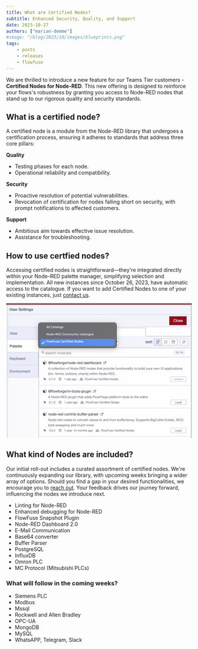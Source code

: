 ```yaml
---
title: What are Certified Nodes?
subtitle: Enhanced Security, Quality, and Support 
date: 2023-10-27
authors: ["marian-demme"]
#image: "/blog/2023/10/images/blueprints.png"
tags:
    - posts
    - releases
    - flowfuse
---
```

We are thrilled to introduce a new feature for our Teams Tier customers - **Certified Nodes for Node-RED**. This new offering is designed to reinforce your flows's robustness by granting you access to Node-RED nodes that stand up to our rigorous quality and security standards.

<!--more-->

## What is a certified node?

A certified node is a module from the Node-RED library that undergoes a certification process, ensuring it adheres to standards that address three core pillars:

**Quality**

- Testing phases for each node.
- Operational reliability and compatibility.

**Security**

- Proactive resolution of potential vulnerabilities.
- Revocation of certification for nodes falling short on security, with prompt notifications to affected customers.

**Support**

- Ambitious aim towards effective issue resolution.
- Assistance for troubleshooting.

## How to use certfied nodes?

Accessing certified nodes is straightforward—they're integrated directly within your Node-RED palette manager, simplifying selection and implementation. All new instances since October 26, 2023, have automatic access to the catalogue. If you want to add Certified Nodes to one of your existing instances, just [contact us](https://flowfuse.com/support/).

![Node-RED palette manager](./images/certified-nodes.png)

## What kind of Nodes are included?

Our initial roll-out includes a curated assortment of certified nodes. We're continuously expanding our library, with upcoming weeks bringing a wider array of options. Should you find a gap in your desired functionalities, we encourage you to [reach out](https://community.flowfuse.com/). Your feedback drives our journey forward, influencing the nodes we introduce next.

- Linting for Node-RED
- Enhanced debugging for Node-RED
- FlowFuse Snapshot Plugin
- Node-RED Dashboard 2.0
- E-Mail Communication
- Base64 converter
- Buffer Parser
- PostgreSQL
- InfluxDB
- Omron PLC
- MC Protocol (Mitsubishi PLCs)

### What will follow in the coming weeks?

- Siemens PLC
- Modbus
- Mssql
- Rockwell and Allen Bradley
- OPC-UA
- MongoDB
- MySQL
- WhatsAPP, Telegram, Slack